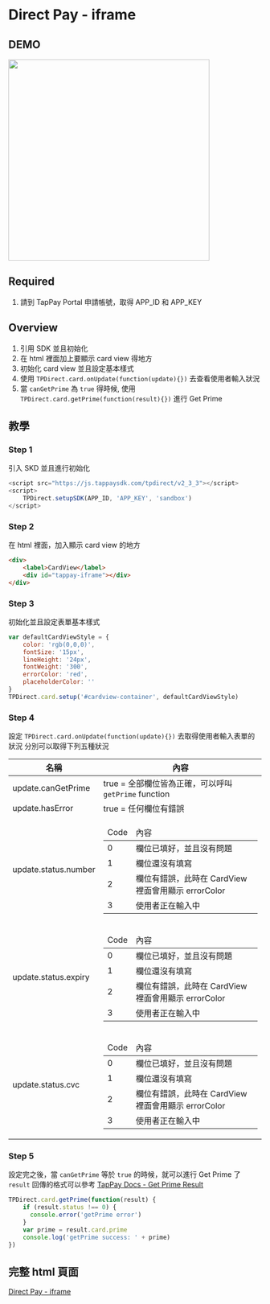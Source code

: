 # Direct Pay - iframe

## DEMO

<img src="https://media.giphy.com/media/3oxHQk8dTxGiyXatRm/giphy.gif" width="400px">

## Required

1. 請到 TapPay Portal 申請帳號，取得 APP_ID 和 APP_KEY

## Overview

1. 引用 SDK 並且初始化
2. 在 html 裡面加上要顯示 card view 得地方
3. 初始化 card view 並且設定基本樣式
4. 使用 `TPDirect.card.onUpdate(function(update){})` 去查看使用者輸入狀況
5. 當 `canGetPrime` 為 `true` 得時候, 使用 `TPDirect.card.getPrime(function(result){})` 進行 Get Prime

## 教學

### Step 1

引入 SKD 並且進行初始化

```javascript
<script src="https://js.tappaysdk.com/tpdirect/v2_3_3"></script>
<script>
    TPDirect.setupSDK(APP_ID, 'APP_KEY', 'sandbox')
</script>
```

### Step 2

在 html 裡面，加入顯示 card view 的地方

```html
<div>
    <label>CardView</label>
    <div id="tappay-iframe"></div>
</div>
```

### Step 3

初始化並且設定表單基本樣式

```javascript
var defaultCardViewStyle = {
    color: 'rgb(0,0,0)',
    fontSize: '15px',
    lineHeight: '24px',
    fontWeight: '300',
    errorColor: 'red',
    placeholderColor: ''
}
TPDirect.card.setup('#cardview-container', defaultCardViewStyle)
```

### Step 4

設定 `TPDirect.card.onUpdate(function(update){})` 去取得使用者輸入表單的狀況
分別可以取得下列五種狀況

| 名稱 | 內容 |
| -------- | -------- |
| update.canGetPrime  | true = 全部欄位皆為正確，可以呼叫 `getPrime` function |
| update.hasError     | true = 任何欄位有錯誤     |
| update.status.number| <table><thead><tr><td>Code</td><td>內容</td></tr></thead><tbody><tr><td>0</td><td>欄位已填好，並且沒有問題</td></tr><tr><td>1</td><td>欄位還沒有填寫</td></tr><tr><td>2</td><td>欄位有錯誤，此時在 CardView 裡面會用顯示 errorColor </td></tr><tr><td>3</td><td>使用者正在輸入中</td></tr></tbody></table> |
| update.status.expiry| <table><thead><tr><td>Code</td><td>內容</td></tr></thead><tbody><tr><td>0</td><td>欄位已填好，並且沒有問題</td></tr><tr><td>1</td><td>欄位還沒有填寫</td></tr><tr><td>2</td><td>欄位有錯誤，此時在 CardView 裡面會用顯示 errorColor </td></tr><tr><td>3</td><td>使用者正在輸入中</td></tr></tbody></table>     |
| update.status.cvc   | <table><thead><tr><td>Code</td><td>內容</td></tr></thead><tbody><tr><td>0</td><td>欄位已填好，並且沒有問題</td></tr><tr><td>1</td><td>欄位還沒有填寫</td></tr><tr><td>2</td><td>欄位有錯誤，此時在 CardView 裡面會用顯示 errorColor </td></tr><tr><td>3</td><td>使用者正在輸入中</td></tr></tbody></table>     |


### Step 5

設定完之後，當 `canGetPrime` 等於 `true` 的時候，就可以進行 Get Prime 了
`result` 回傳的格式可以參考 [TapPay Docs - Get Prime Result](https://docs.tappaysdk.com/tutorial/zh/web/front.html#get-prime)

```javascript
TPDirect.card.getPrime(function(result) {
    if (result.status !== 0) {
      console.error('getPrime error')
    }
    var prime = result.card.prime
    console.log('getPrime success: ' + prime)
})
```

## 完整 html 頁面

[Direct Pay - iframe](./example/index.html)